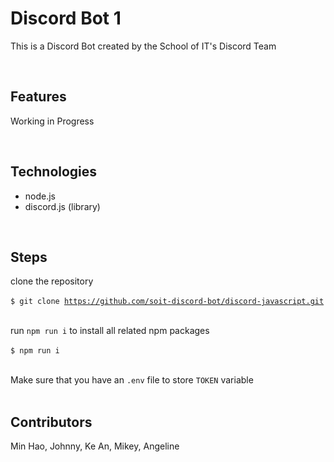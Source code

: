 # Discord Bot 1
This is a Discord Bot created by the School of IT's Discord Team

<br>

## Features
Working in Progress

<br>

## Technologies
- node.js
- discord.js (library)

<br>

## Steps
clone the repository<br><br>
<code>$ git clone https://github.com/soit-discord-bot/discord-javascript.git</code><br><br>

run <code>npm run i</code> to install all related npm packages<br><br>
<code>$ npm run i</code><br><br>

Make sure that you have an <code>.env</code> file to store <code>TOKEN</code> variable<br><br>

## Contributors
Min Hao, Johnny, Ke An, Mikey, Angeline

